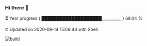 ### Hi there 👋

⏳ Year progress { ████████████████████__________ } 69.04 %

⏰ Updated on 2020-09-14 15:06:44 with Shell.

![build](https://github.com/shenxianpeng/shenxianpeng/workflows/build/badge.svg)